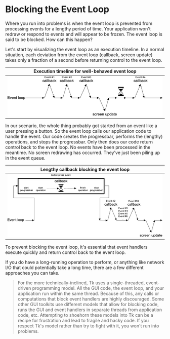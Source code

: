 # Blocking the Event Loop

Where you run into problems is when the event loop is prevented from processing
events for a lengthy period of time. Your application won't redraw or respond to
events and will appear to be frozen. The event loop is said to be blocked. How
can this happen?

Let's start by visualizing the event loop as an execution timeline. In a normal
situation, each deviation from the event loop (callback, screen update) takes
only a fraction of a second before returning control to the event loop.

|                 Execution timeline for well-behaved event loop                 |
| :----------------------------------------------------------------------------: |
| ![Execution timeline for well-behaved event loop.](./images/eventtimeline.png) |

In our scenario, the whole thing probably got started from an event like a user
pressing a button. So the event loop calls our application code to handle the
event. Our code creates the progressbar, performs the (lengthy) operations, and
stops the progressbar. Only then does our code return control back to the event
loop. No events have been processed in the meantime. No screen redrawing has
occurred. They've just been piling up in the event queue.

|                 Lengthy callback blocking the event loop                 |
| :----------------------------------------------------------------------: |
| ![Lengthy callback blocking the event loop.](./images/blocktimeline.png) |

To prevent blocking the event loop, it's essential that event handlers execute
quickly and return control back to the event loop.

If you do have a long-running operation to perform, or anything like network I/O
that could potentially take a long time, there are a few different approaches
you can take.

> For the more technically-inclined, Tk uses a single-threaded, event-driven
programming model. All the GUI code, the event loop, and your application run
within the same thread. Because of this, any calls or computations that block
event handlers are highly discouraged. Some other GUI toolkits use different
models that allow for blocking code, runs the GUI and event handlers in separate
threads from application code, etc. Attempting to shoehorn these models into Tk
can be a recipe for frustration and lead to fragile and hacky code. If you
respect Tk's model rather than try to fight with it, you won't run into
problems.
